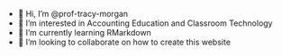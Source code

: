 - 👋 Hi, I’m @prof-tracy-morgan
- 👀 I’m interested in Accounting Education and Classroom Technology 
- 🌱 I’m currently learning RMarkdown
- 💞️ I’m looking to collaborate on how to create this website


<!---
prof-tracy-morgan/prof-tracy-morgan is a ✨ special ✨ repository because its `README.md` (this file) appears on your GitHub profile.
You can click the Preview link to take a look at your changes.
--->
